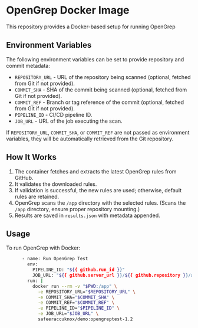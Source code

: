 # OpenGrep Docker Image

This repository provides a Docker-based setup for running OpenGrep

## Environment Variables

The following environment variables can be set to provide repository and commit metadata:

- `REPOSITORY_URL` - URL of the repository being scanned (optional, fetched from Git if not provided).
- `COMMIT_SHA` - SHA of the commit being scanned (optional, fetched from Git if not provided).
- `COMMIT_REF` - Branch or tag reference of the commit (optional, fetched from Git if not provided).
- `PIPELINE_ID` - CI/CD pipeline ID.
- `JOB_URL` - URL of the job executing the scan.

If `REPOSITORY_URL`, `COMMIT_SHA`, or `COMMIT_REF` are not passed as environment variables, they will be automatically retrieved from the Git repository.

## How It Works

1. The container fetches and extracts the latest OpenGrep rules from GitHub.
2. It validates the downloaded rules.
3. If validation is successful, the new rules are used; otherwise, default rules are retained.
4. OpenGrep scans the `/app` directory with the selected rules. (Scans the `/app` directory, ensure proper repository mounting.)
5. Results are saved in `results.json` with metadata appended.

## Usage

To run OpenGrep with Docker:

```bash
      - name: Run OpenGrep Test
        env:
          PIPELINE_ID: "${{ github.run_id }}"
          JOB_URL: "${{ github.server_url }}/${{ github.repository }}/actions/runs/${{ github.run_id }}"
        run: |
          docker run --rm -v "$PWD:/app" \
            -e REPOSITORY_URL="$REPOSITORY_URL" \
            -e COMMIT_SHA="$COMMIT_SHA" \
            -e COMMIT_REF="$COMMIT_REF" \
            -e PIPELINE_ID="$PIPELINE_ID" \
            -e JOB_URL="$JOB_URL" \
            safeeraccuknox/demo:opengreptest-1.2
```
